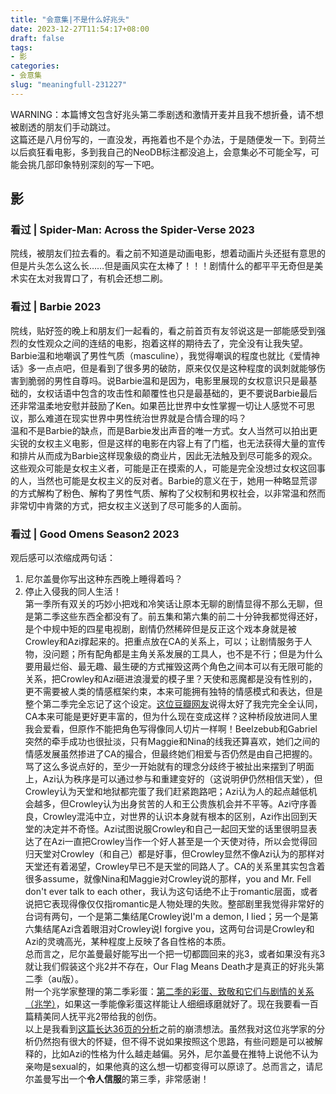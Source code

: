 ```yaml
---
title: "会意集|不是什么好兆头"
date: 2023-12-27T11:54:17+08:00
draft: false
tags: 
- 影
categories: 
- 会意集
slug: "meaningfull-231227"
---
```


WARNING：本篇博文包含好兆头第二季剧透和激情开麦并且我不想折叠，请不想被剧透的朋友们手动跳过。  
这篇还是八月份写的，一直没发，再拖着也不是个办法，于是随便发一下。到荷兰以后疯狂看电影，多到我自己的NeoDB标注都没追上，会意集必不可能全写，可能会挑几部印象特别深刻的写一下吧。

## 影
### 看过 | Spider-Man: Across the Spider-Verse 2023
院线，被朋友们拉去看的。看之前不知道是动画电影，想着动画片头还挺有意思的但是片头怎么这么长……但是画风实在太棒了！！！剧情什么的都平平无奇但是美术实在太对我胃口了，有机会还想二刷。
### 看过 | Barbie 2023
院线，贴好签的晚上和朋友们一起看的，看之前首页有友邻说这是一部能感受到强烈的女性观众之间的连结的电影，抱着这样的期待去了，完全没有让我失望。Barbie温和地嘲讽了男性气质（masculine），我觉得嘲讽的程度也就比《爱情神话》多一点点吧，但是看到了很多男的破防，原来仅仅是这种程度的讽刺就能够伤害到脆弱的男性自尊吗。说Barbie温和是因为，电影里展现的女权意识只是最基础的，女权话语中包含的攻击性和颠覆性也只是最基础的，更不要说Barbie最后还非常温柔地安慰并鼓励了Ken。如果芭比世界中女性掌握一切让人感觉不可思议，那么难道在现实世界中男性统治世界就是合情合理的吗？  
温和不是Barbie的缺点，而是Barbie发出声音的唯一方式。女人当然可以拍出更尖锐的女权主义电影，但是这样的电影在内容上有了门槛，也无法获得大量的宣传和排片从而成为Barbie这样现象级的商业片，因此无法触及到尽可能多的观众。这些观众可能是女权主义者，可能是正在摸索的人，可能是完全没想过女权这回事的人，当然也可能是女权主义的反对者。Barbie的意义在于，她用一种略显荒谬的方式解构了粉色、解构了男性气质、解构了父权制和男权社会，以非常温和然而非常切中肯綮的方式，把女权主义送到了尽可能多的人面前。
### 看过 | Good Omens Season2 2023
观后感可以浓缩成两句话：
1. 尼尔盖曼你写出这种东西晚上睡得着吗？
2. 停止入侵我的同人生活！  
第一季所有双关的巧妙小把戏和冷笑话让原本无聊的剧情显得不那么无聊，但是第二季这些东西全都没有了。前五集和第六集的前二十分钟我都觉得还好，是个中规中矩的四星电视剧，剧情仍然稀碎但是反正这个戏本身就是被Crowley和Azi撑起来的。把重点放在CA的关系上，可以；让剧情服务于人物，没问题；所有配角都是主角关系发展的工具人，也不是不行；但是为什么要用最烂俗、最无趣、最生硬的方式摧毁这两个角色之间本可以有无限可能的关系，把Crowley和Azi砸进浪漫爱的模子里？天使和恶魔都是没有性别的，更不需要被人类的情感框架约束，本来可能拥有独特的情感模式和表达，但是整个第二季完全忘记了这个设定。[这位豆瓣网友](https://movie.douban.com/review/15349083/)说得太好了我完完全全认同，CA本来可能是更好更丰富的，但为什么现在变成这样？这种桥段放进同人里我会爱看，但原作不能把角色写得像同人切片一样啊！Beelzebub和Gabriel突然的牵手成功也很扯淡，只有Maggie和Nina的线我还算喜欢，她们之间的情感发展虽然掺进了CA的撮合，但最终她们相爱与否仍然是由自己把握的。  
骂了这么多说点好的，至少一开始就有的理念分歧终于被扯出来摆到了明面上，Azi认为秩序是可以通过参与和重建变好的（这说明伊仍然相信天堂），但Crowley认为天堂和地狱都完蛋了我们赶紧跑路吧；Azi认为人的起点越低机会越多，但Crowley认为出身贫苦的人和王公贵族机会并不平等。Azi守序善良，Crowley混沌中立，对世界的认识本身就有根本的区别，Azi作出回到天堂的决定并不奇怪。Azi试图说服Crowley和自己一起回天堂的话里很明显表达了在Azi一直把Crowley当作一个好人甚至是一个天使对待，所以会觉得回归天堂对Crowley（和自己）都是好事，但Crowley显然不像Azi认为的那样对天堂还有着渴望，Crowley早已不是天堂的同路人了。CA的关系里其实包含着很多assume，就像Nina和Maggie对Crowley说的那样，you and Mr. Fell don't ever talk to each other，我认为这句话绝不止于romantic层面，或者说把它表现得像仅仅指romantic是人物处理的失败。整部剧里我觉得非常好的台词有两句，一个是第二集结尾Crowley说I'm a demon, I lied；另一个是第六集结尾Azi含着眼泪对Crowley说I forgive you，这两句台词是Crowley和Azi的灵魂高光，某种程度上反映了各自性格的本质。  
总而言之，尼尔盖曼最好能写出一个把一切都圆回来的兆3，或者如果没有兆3就让我们假装这个兆2并不存在，Our Flag Means Death才是真正的好兆头第二季（au版）。  
附一个兆学家整理的第二季彩蛋：[第二季的彩蛋、致敬和它们与剧情的关系（兆学）](https://movie.douban.com/review/15345855/)，如果这一季能像彩蛋这样能让人细细琢磨就好了。现在我要看一百篇精美同人抚平兆2带给我的创伤。  
以上是我看到[这篇长达36页的分析](https://www.tumblr.com/ariaste/724311712381222912/the-magic-trick-you-didnt-see-being-an-analysis)之前的崩溃想法。虽然我对这位兆学家的分析仍然抱有很大的怀疑，但不得不说如果按照这个思路，有些问题是可以被解释的，比如Azi的性格为什么越走越偏。另外，尼尔盖曼在推特上说他不认为亲吻是sexual的，如果他真的这么想一切都变得可以原谅了。总而言之，请尼尔盖曼写出一个**令人信服**的第三季，非常感谢！  


